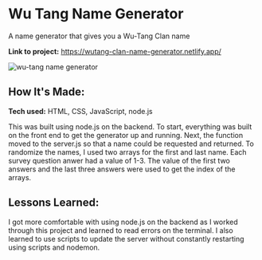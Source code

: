 # Wu Tang Name Generator
A name generator that gives you a Wu-Tang Clan name

**Link to project:** https://wutang-clan-name-generator.netlify.app/

![wu-tang name generator](https://user-images.githubusercontent.com/102004376/168591780-2533e25c-4d25-47ce-bd3e-4859619c6b62.JPG)

## How It's Made:

**Tech used:** HTML, CSS, JavaScript, node.js

This was built using node.js on the backend. To start, everything was built on the front end to get the generator up and running. Next, the function moved to the server.js so that a name could be requested and returned. To randomize the names, I used two arrays for the first and last name. Each survey question anwer had a value of 1-3. The value of the first two answers and the last three answers were used to get the index of the arrays.

## Lessons Learned:

I got more comfortable with using node.js on the backend as I worked through this project and learned to read errors on the terminal. I also learned to use scripts to update the server without constantly restarting using scripts and nodemon. 

